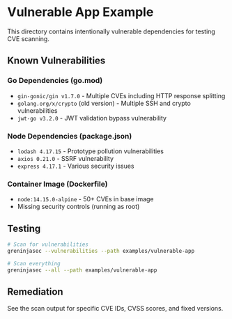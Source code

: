 # Vulnerable App Example

This directory contains intentionally vulnerable dependencies for testing CVE scanning.

## Known Vulnerabilities

### Go Dependencies (go.mod)
- `gin-gonic/gin v1.7.0` - Multiple CVEs including HTTP response splitting
- `golang.org/x/crypto` (old version) - Multiple SSH and crypto vulnerabilities
- `jwt-go v3.2.0` - JWT validation bypass vulnerability

### Node Dependencies (package.json)
- `lodash 4.17.15` - Prototype pollution vulnerabilities
- `axios 0.21.0` - SSRF vulnerability
- `express 4.17.1` - Various security issues

### Container Image (Dockerfile)
- `node:14.15.0-alpine` - 50+ CVEs in base image
- Missing security controls (running as root)

## Testing

```bash
# Scan for vulnerabilities
greninjasec --vulnerabilities --path examples/vulnerable-app

# Scan everything
greninjasec --all --path examples/vulnerable-app
```

## Remediation

See the scan output for specific CVE IDs, CVSS scores, and fixed versions.

